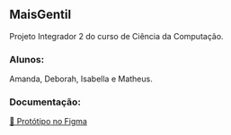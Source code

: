 ## MaisGentil

Projeto Integrador 2 do curso de Ciência da Computação. 

### Alunos:

Amanda, Deborah, Isabella e Matheus.

### Documentação:
  
<a href="https://www.figma.com/file/zSQLdPeHMxlW8o9cSERXBd/Gentil-design?node-id=756%3A0">🔗 Protótipo no Figma</a>
